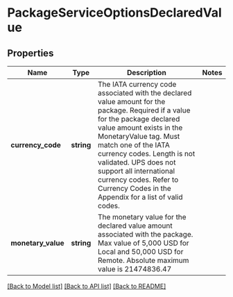 # PackageServiceOptionsDeclaredValue

## Properties
Name | Type | Description | Notes
------------ | ------------- | ------------- | -------------
**currency_code** | **string** | The IATA currency code associated with the declared value amount for the package.  Required if a value for the package declared value amount exists in the MonetaryValue tag. Must match one of the IATA currency codes. Length is not validated. UPS does not support all international currency codes. Refer to Currency Codes in the Appendix for a list of valid codes. | 
**monetary_value** | **string** | The monetary value for the declared value amount associated with the package.  Max value of 5,000 USD for Local and 50,000 USD for Remote. Absolute maximum value is 21474836.47 | 

[[Back to Model list]](../../README.md#documentation-for-models) [[Back to API list]](../../README.md#documentation-for-api-endpoints) [[Back to README]](../../README.md)

